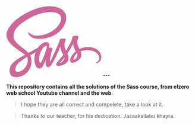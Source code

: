 <?xml version="1.0" encoding="UTF-8" standalone="no" ?>
<svg width="256px" height="192px" viewBox="0 0 256 192" version="1.1" xmlns="http://www.w3.org/2000/svg" xmlns:xlink="http://www.w3.org/1999/xlink" preserveAspectRatio="xMidYMid">
    <g fill="#CD6799">
        <path d="M220.281239,110.513661 C211.374863,110.560291 203.634244,112.705282 197.152641,115.876138 C194.774499,111.166485 192.396357,106.969763 191.976685,103.892168 C191.510383,100.301639 190.95082,98.1100182 191.510383,93.8200364 C192.069945,89.5300546 194.587978,83.4214936 194.541348,82.9551913 C194.494718,82.4888889 193.981785,80.2972678 188.852459,80.2506375 C183.723133,80.2040073 179.29326,81.2298725 178.780328,82.5821494 C178.267395,83.9344262 177.28816,87.0120219 176.635337,90.182878 C175.749362,94.8459016 166.376685,111.492896 161.014208,120.21275 C159.288889,116.808743 157.796721,113.824408 157.47031,111.446266 C157.004007,107.855738 156.444444,105.664117 157.004007,101.374135 C157.56357,97.084153 160.081603,90.975592 160.034973,90.5092896 C159.988342,90.0429872 159.47541,87.8513661 154.346084,87.8047359 C149.216758,87.7581056 144.786885,88.7839709 144.273953,90.1362477 C143.76102,91.4885246 143.201457,94.6593807 142.128962,97.7369763 C141.056466,100.814572 128.606193,128.606193 125.342077,135.78725 C123.663388,139.471038 122.217851,142.408743 121.191985,144.413843 L121.191985,144.413843 C121.191985,144.413843 121.145355,144.553734 121.005464,144.786885 C120.11949,146.512204 119.606557,147.444809 119.606557,147.444809 C119.606557,147.444809 119.606557,147.444809 119.606557,147.491439 C118.907104,148.750455 118.16102,149.916211 117.787978,149.916211 C117.508197,149.916211 116.995264,146.558834 117.881239,141.989071 C119.746448,132.336612 124.176321,117.321676 124.12969,116.808743 C124.12969,116.528962 124.969035,113.917668 121.238616,112.565392 C117.601457,111.213115 116.295811,113.451366 115.969399,113.451366 C115.642987,113.451366 115.409836,114.24408 115.409836,114.24408 C115.409836,114.24408 119.466667,97.3639344 107.669217,97.3639344 C100.301639,97.3639344 90.1362477,105.430965 85.1001821,112.705282 C81.929326,114.430601 75.1679417,118.11439 67.940255,122.07796 C65.189071,123.616758 62.3446266,125.155556 59.6867031,126.601093 C59.5001821,126.414572 59.3136612,126.181421 59.1271403,125.9949 C44.8582878,110.746812 18.4655738,99.9752277 19.5846995,79.5045537 C20.0043716,72.0437158 22.5690346,52.4590164 70.2717668,28.6775956 C109.534426,9.32604736 140.776685,14.6885246 146.185792,26.579235 C153.926412,43.5526412 129.445537,75.0746812 88.8772313,79.6444444 C73.3959927,81.3697632 65.2823315,75.4010929 63.2306011,73.1628415 C61.0856102,70.8313297 60.7591985,70.691439 59.9664845,71.1577413 C58.6608379,71.8571949 59.5001821,73.9555556 59.9664845,75.1679417 C61.1788707,78.3387978 66.168306,83.9344262 74.6083789,86.6856102 C82.0692168,89.1103825 100.208379,90.4626594 122.17122,81.9759563 C146.745355,72.463388 165.957013,46.0240437 160.314754,23.8746812 C154.672495,1.3989071 117.368306,-6.01530055 82.0692168,6.52823315 C61.0856102,13.989071 38.3300546,25.7398907 21.9628415,41.0346084 C2.51803279,59.2204007 -0.559562842,75.028051 0.699453552,81.6495446 C5.22258652,105.151184 37.6306011,120.445902 50.5938069,131.777049 C49.9409836,132.150091 49.3347905,132.476503 48.8218579,132.756284 C42.340255,135.97377 17.6262295,148.890346 11.4710383,162.553005 C4.47650273,178.034244 12.5901639,189.13224 17.9526412,190.624408 C34.5996357,195.240801 51.7129326,186.940619 60.8990893,173.23133 C70.0852459,159.52204 68.9661202,141.70929 64.7227687,133.548998 C64.6761384,133.455738 64.6295082,133.362477 64.5362477,133.269217 C66.2149362,132.289982 67.940255,131.264117 69.6189435,130.284882 C72.9296903,128.326412 76.1938069,126.507832 78.9916211,125.015665 C77.4061931,129.352277 76.2404372,134.528233 75.6808743,141.989071 C74.9814208,150.755556 78.571949,162.133333 83.2816029,166.609836 C85.3799636,168.568306 87.8513661,168.614936 89.4367942,168.614936 C94.9391621,168.614936 97.4105647,164.045173 100.161749,158.636066 C103.519126,152.014572 106.550091,144.320583 106.550091,144.320583 C106.550091,144.320583 102.773042,165.117668 113.031694,165.117668 C116.762113,165.117668 120.539162,160.268124 122.217851,157.796721 L122.217851,157.843352 C122.217851,157.843352 122.311111,157.703461 122.497632,157.377049 C122.870674,156.770856 123.103825,156.397814 123.103825,156.397814 L123.103825,156.304554 C124.595993,153.69326 127.95337,147.77122 132.942805,137.93224 C139.377778,125.248816 145.579599,109.394536 145.579599,109.394536 C145.579599,109.394536 146.139162,113.264845 148.051002,119.699818 C149.170128,123.476867 151.501639,127.626958 153.366849,131.637158 C151.874681,133.735519 150.942077,134.901275 150.942077,134.901275 C150.942077,134.901275 150.942077,134.901275 150.988707,134.947905 C149.776321,136.533333 148.470674,138.258652 147.025137,139.937341 C141.942441,145.999271 135.88051,152.947177 135.041166,154.952277 C134.061931,157.330419 134.295082,159.055738 136.160291,160.454645 C137.512568,161.48051 139.937341,161.620401 142.408743,161.48051 C146.978506,161.154098 150.195993,160.034973 151.781421,159.335519 C154.252823,158.449545 157.143898,157.097268 159.848452,155.092168 C164.837887,151.408379 167.868852,146.139162 167.589071,139.191257 C167.44918,135.367577 166.190164,131.543898 164.651366,127.95337 C165.117668,127.300546 165.537341,126.647723 166.003643,125.9949 C173.884153,114.477231 179.992714,101.840437 179.992714,101.840437 C179.992714,101.840437 180.552277,105.710747 182.464117,112.145719 C183.396721,115.409836 185.308561,118.953734 186.98725,122.404372 C179.573042,128.419672 175.003279,135.414208 173.37122,139.983971 C170.433515,148.470674 172.718397,152.294353 177.055009,153.180328 C179.013479,153.6 181.811293,152.667395 183.863024,151.781421 C186.474317,150.942077 189.551913,149.496539 192.489617,147.351548 C197.479053,143.66776 202.281967,138.538434 202.002186,131.590528 C201.862295,128.419672 201.022951,125.295446 199.857195,122.264481 C206.152277,119.653188 214.265938,118.20765 224.617851,119.420036 C246.813843,122.03133 251.197086,135.88051 250.357741,141.70929 C249.518397,147.538069 244.855373,150.708925 243.316576,151.68816 C241.777778,152.667395 241.264845,152.993807 241.404736,153.69326 C241.591257,154.719126 242.337341,154.672495 243.642987,154.485974 C245.461566,154.159563 255.300546,149.776321 255.720219,139.051366 C256.419672,125.342077 243.363206,110.37377 220.281239,110.513661 L220.281239,110.513661 Z M49.0550091,168.241894 C41.6874317,176.262295 31.4287796,179.29326 26.9989071,176.728597 C22.242623,173.977413 24.1078324,162.133333 33.1540984,153.64663 C38.6564663,148.470674 45.7442623,143.66776 50.4539162,140.730055 C51.5264117,140.077231 53.1118397,139.144627 55.0236794,137.978871 C55.3500911,137.79235 55.536612,137.699089 55.536612,137.699089 L55.536612,137.699089 C55.9096539,137.465938 56.2826958,137.232787 56.6557377,136.999636 C59.9664845,149.123497 56.7956284,159.801821 49.0550091,168.241894 L49.0550091,168.241894 Z M102.679781,131.777049 C100.115118,138.025501 94.7526412,154.019672 91.4885246,153.133698 C88.6907104,152.387614 86.9653916,140.263752 90.9289617,128.279781 C92.9340619,122.264481 97.1774135,115.083424 99.648816,112.28561 C103.659016,107.809107 108.088889,106.31694 109.161384,108.135519 C110.513661,110.513661 104.265209,127.860109 102.679781,131.777049 L102.679781,131.777049 Z M146.931876,152.947177 C145.859381,153.50674 144.833515,153.879781 144.367213,153.6 C144.040801,153.413479 144.833515,152.667395 144.833515,152.667395 C144.833515,152.667395 150.382514,146.698725 152.574135,143.994171 C153.833151,142.408743 155.325319,140.543534 156.910747,138.445173 L156.910747,139.051366 C156.910747,146.185792 150.009472,150.988707 146.931876,152.947177 L146.931876,152.947177 Z M181.065209,145.159927 C180.272495,144.600364 180.412386,142.735155 183.07031,136.906375 C184.096175,134.621494 186.520947,130.797814 190.671038,127.114026 C191.137341,128.606193 191.463752,130.05173 191.417122,131.404007 C191.370492,140.403643 184.935519,143.76102 181.065209,145.159927 L181.065209,145.159927 Z"></path>
    </g>
</svg>
---

**This repository contains all the solutions of the Sass course, from elzero web school Youtube channel and the web**.

> I hope they are all correct and compelete, take a look at it.  

> Thanks to our teacher, for his dedication. Jasaakallahu khayra.